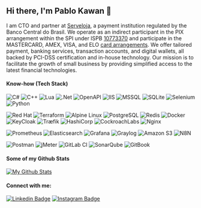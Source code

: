 ## Hi there, I'm Pablo Kawan 👋
I am CTO and partner at [Serveloja][serveloja], a payment institution regulated by the Banco Central do Brasil. We operate as an indirect participant in the PIX arrangement within the SPI under ISPB [10773370][ispb] and participate in the MASTERCARD, AMEX, VISA, and ELO [card arrangements][cip]. We offer tailored payment, banking services, transaction accounts, and digital wallets, all backed by PCI-DSS certification and in-house technology. Our mission is to facilitate the growth of small business by providing simplified access to the latest financial technologies.

#### Know-how (Tech Stack)
![C#](https://img.shields.io/badge/c%23-%23239120.svg?style=for-the-badge&logo=csharp&logoColor=white)
![C++](https://img.shields.io/badge/c++-%2300599C.svg?style=for-the-badge&logo=c%2B%2B&logoColor=white)
![Lua](https://img.shields.io/badge/lua-FFF.svg?style=for-the-badge&logo=lua&logoColor=00057d)
![.Net](https://img.shields.io/badge/.NET-5C2D91?style=for-the-badge&logo=.net&logoColor=white)
![OpenAPI](https://img.shields.io/badge/-Open%20API-%23Clojure?style=for-the-badge&logo=swagger&logoColor=white)
![IIS](https://img.shields.io/badge/IIS-%230079d5?style=for-the-badge&logo=windows&logoColor=white)
![MSSQL](https://img.shields.io/badge/MSSQL-CC2927?style=for-the-badge&logo=microsoft%20sql%20server&logoColor=white)
![SQLite](https://img.shields.io/badge/sqlite-%2307405e.svg?style=for-the-badge&logo=sqlite&logoColor=white)
![Selenium](https://img.shields.io/badge/-selenium-%43B02A?style=for-the-badge&logo=selenium&logoColor=white)
![Python](https://img.shields.io/badge/python-3670A0?style=for-the-badge&logo=python&logoColor=ffdd54)

![Red Hat](https://img.shields.io/badge/Red%20Hat-EE0000?style=for-the-badge&logo=redhat&logoColor=white)
![Terraform](https://img.shields.io/badge/terraform-%235835CC.svg?style=for-the-badge&logo=terraform&logoColor=white)
![Alpine Linux](https://img.shields.io/badge/Alpine_Linux-%230D597F.svg?style=for-the-badge&logo=alpine-linux&logoColor=white)
![PostgreSQL](https://img.shields.io/badge/PostgreSQL-4169E1?style=for-the-badge&logo=postgresql&logoColor=white)
![Redis](https://img.shields.io/badge/redis-%23DD0031.svg?style=for-the-badge&logo=redis&logoColor=white)
![Docker](https://img.shields.io/badge/docker-%230db7ed.svg?style=for-the-badge&logo=docker&logoColor=white)
![KeyCloak](https://img.shields.io/badge/KeyCloak-%2300aac7.svg?style=for-the-badge&logo=keycloak&logoColor=white)
![Træfik](https://img.shields.io/badge/Traefik-%2300aac7.svg?style=for-the-badge&logo=traefik&logoColor=white)
![HashiCorp](https://img.shields.io/badge/HashiCorp-%2300aac7.svg?style=for-the-badge&logo=hashicorp&logoColor=white)
![CockroachLabs](https://img.shields.io/badge/Cockroach-6933FF?style=for-the-badge&logo=Cockroach%20Labs&logoColor=white)
![Nginx](https://img.shields.io/badge/nginx-%23009639.svg?style=for-the-badge&logo=nginx&logoColor=white)

![Prometheus](https://img.shields.io/badge/Prometheus-E6522C?style=for-the-badge&logo=Prometheus&logoColor=white)
![Elasticsearch](https://img.shields.io/badge/elasticsearch-%230377CC.svg?style=for-the-badge&logo=elasticsearch&logoColor=white)
![Grafana](https://img.shields.io/badge/grafana-%23F46800.svg?style=for-the-badge&logo=grafana&logoColor=white)
![Graylog](https://img.shields.io/badge/Graylog-%230db7ed.svg?style=for-the-badge&logo=graylog&logoColor=white)
![Amazon S3](https://img.shields.io/badge/Amazon%20S3-FF9900?style=for-the-badge&logo=amazons3&logoColor=white)
![N8N](https://img.shields.io/badge/n8n-%23f45070.svg?style=for-the-badge&logo=n8n&logoColor=white)

![Postman](https://img.shields.io/badge/Postman-FF6C37?style=for-the-badge&logo=postman&logoColor=white)
![jMeter](https://img.shields.io/badge/jMeter-%23DD0031.svg?style=for-the-badge&logo=jMeter&logoColor=white)
![GitLab CI](https://img.shields.io/badge/gitlab%20ci-FF6C37.svg?style=for-the-badge&logo=gitlab&logoColor=white)
![SonarQube](https://img.shields.io/badge/SonarQube-black?style=for-the-badge&logo=sonarqube&logoColor=4E9BCD)
![GitBook](https://img.shields.io/badge/GitBook-%23000000.svg?style=for-the-badge&logo=gitbook&logoColor=white)

#### Some of my Github Stats

[![My Github Stats](https://github-readme-stats.vercel.app/api?username=pablokawan&count_private=true&show_icons=true&title_color=fff&icon_color=79ff97&text_color=9f9f9f&bg_color=151515)](https://github.com/pablokawan)

#### Connect with me:

[![Linkedin Badge](https://img.shields.io/badge/-LinkedIn-0072b1?style=flat&logo=Linkedin&logoColor=white)](https://www.linkedin.com/in/pablokawan/ "Connect on LinkedIn")
[![Instagram Badge](https://img.shields.io/badge/-Instagram-%23E4405F?style=flat&logo=Instagram&logoColor=white)](http://instagram.com/kawantrinity "Contact on Instagram")

[serveloja]: https://serveloja.com.br/pt_br/
[cip]: https://www2.nuclea.com.br/Monitoramento/Participantes%20Homologados.pdf
[ispb]: https://www.bcb.gov.br/content/estabilidadefinanceira/spi-pdf/participantes-spi-20250210.pdf
